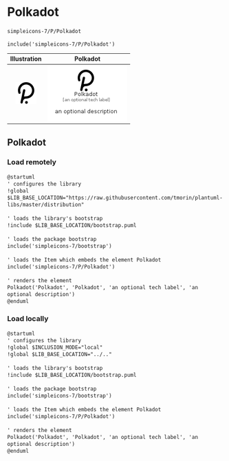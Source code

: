 # Polkadot


```text
simpleicons-7/P/Polkadot
```

```text
include('simpleicons-7/P/Polkadot')
```



| Illustration | Polkadot |
| :---: | :---: |
| ![illustration for Illustration](../../simpleicons-7/P/Polkadot.png) | ![illustration for Polkadot](../../simpleicons-7/P/Polkadot.Local.png) |




## Polkadot

### Load remotely
```plantuml
@startuml
' configures the library
!global $LIB_BASE_LOCATION="https://raw.githubusercontent.com/tmorin/plantuml-libs/master/distribution"

' loads the library's bootstrap
!include $LIB_BASE_LOCATION/bootstrap.puml

' loads the package bootstrap
include('simpleicons-7/bootstrap')

' loads the Item which embeds the element Polkadot
include('simpleicons-7/P/Polkadot')

' renders the element
Polkadot('Polkadot', 'Polkadot', 'an optional tech label', 'an optional description')
@enduml
```

### Load locally
```plantuml
@startuml
' configures the library
!global $INCLUSION_MODE="local"
!global $LIB_BASE_LOCATION="../.."

' loads the library's bootstrap
!include $LIB_BASE_LOCATION/bootstrap.puml

' loads the package bootstrap
include('simpleicons-7/bootstrap')

' loads the Item which embeds the element Polkadot
include('simpleicons-7/P/Polkadot')

' renders the element
Polkadot('Polkadot', 'Polkadot', 'an optional tech label', 'an optional description')
@enduml
```


